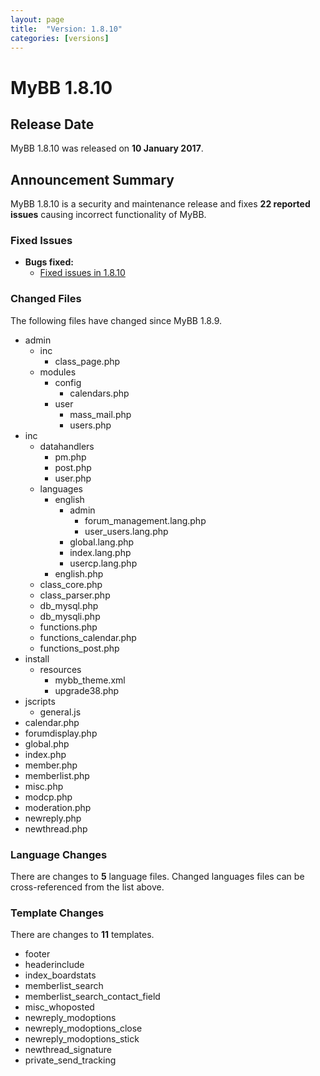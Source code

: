 ```yaml
---
layout: page
title:  "Version: 1.8.10"
categories: [versions]
---
```


# MyBB 1.8.10

## Release Date

MyBB 1.8.10 was released on **10 January 2017**.

## Announcement Summary

MyBB 1.8.10 is a security and maintenance release and fixes **22 reported issues** causing incorrect functionality of MyBB.

### Fixed Issues
* **Bugs fixed:**
  + [Fixed issues in 1.8.10](https://github.com/mybb/mybb/issues?q=is%3Aclosed+milestone%3A1.8.10)

### Changed Files

The following files have changed since MyBB 1.8.9.

* admin
	+ inc
		+ class_page.php
	+ modules
		+ config
			+ calendars.php
		+ user
			+ mass_mail.php
			+ users.php
* inc
	+ datahandlers
		+ pm.php
		+ post.php
		+ user.php
	+ languages
		+ english
			+ admin
				+ forum_management.lang.php
				+ user_users.lang.php
			+ global.lang.php
			+ index.lang.php
			+ usercp.lang.php
		+ english.php
	+ class_core.php
	+ class_parser.php
	+ db_mysql.php
	+ db_mysqli.php
	+ functions.php
	+ functions_calendar.php
	+ functions_post.php
* install
	+ resources
		+ mybb_theme.xml
		+ upgrade38.php
* jscripts
	+ general.js
* calendar.php
* forumdisplay.php
* global.php
* index.php
* member.php
* memberlist.php
* misc.php
* modcp.php
* moderation.php
* newreply.php
* newthread.php

### Language Changes

There are changes to **5** language files. Changed languages files can be cross-referenced from the list above.

### Template Changes

There are changes to **11** templates.

* footer
* headerinclude
* index_boardstats
* memberlist_search
* memberlist_search_contact_field
* misc_whoposted
* newreply_modoptions
* newreply_modoptions_close
* newreply_modoptions_stick
* newthread_signature
* private_send_tracking